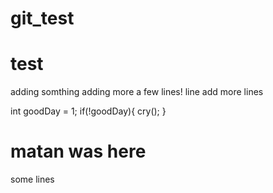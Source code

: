 # git_test

# test
adding somthing
adding more  a few lines! line
add more lines

int goodDay = 1;
if(!goodDay){
    cry();
}

# matan was here
some lines

